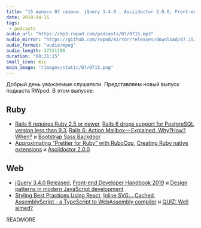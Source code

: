 ```yaml
---
title: "15 выпуск 07 сезона. jQuery 3.4.0 , Asciidoctor 2.0.0, Front-end Developer Handbook 2019, AssemblyScript, QUIZ: Well aimed? и прочее"
date: 2019-04-15
tags:
 - podcasts
audio_url: "https://mp3.rwpod.com/podcasts/07/0715.mp3"
audio_mirror: "https://github.com/rwpod/mirror/releases/download/07.15/0715.mp3"
audio_format: "audio/mpeg"
audio_length: 37531190
duration: "00:31:15"
small_icon: mic
main_image: "/images/static/07/0715.png"
---
```


Добрый день уважаемые слушатели. Представляем новый выпуск подкаста RWpod. В этом выпуске:

## Ruby

 - [Rails 6 requires Ruby 2.5 or newer](https://blog.bigbinary.com/2019/04/09/rails-6-requires-ruby-2-5-or-newer.html), [Rails 6 drops support for PostgreSQL version less than 9.3](https://blog.bigbinary.com/2019/04/10/rails-6-drops-support-for-postgresql-less-than-9-3.html), [Rails 6: Action Mailbox — Explained. Why?How? When?](https://medium.com/@sanjaywrites/action-mailbox-explained-why-how-when-af92d8708662) и [Bootstrap Sass Backdoor](http://dgb.github.io/2019/04/05/bootstrap-sass-backdoor.html)
 - [Approximating “Prettier for Ruby” with RuboCop](https://flexport.engineering/approximating-prettier-for-ruby-with-rubocop-8b863bd64dc6), [Creating Ruby native extensions](https://dev.to/vinistock/creating-ruby-native-extensions-kg1) и [Asciidoctor 2.0.0](https://github.com/asciidoctor/asciidoctor/releases/tag/v2.0.0)

## Web

 - [jQuery 3.4.0 Released](https://blog.jquery.com/2019/04/10/jquery-3-4-0-released/), [Front-end Developer Handbook 2019](https://frontendmasters.com/books/front-end-handbook/2019/) и [Design patterns in modern JavaScript development](https://levelup.gitconnected.com/design-patterns-in-modern-javascript-development-ec84d8be06ca)
 - [Styling Best Practices Using React](https://medium.com/the-non-traditional-developer/styling-best-practices-using-react-c37b96b8be9c), [Inline SVG… Cached](https://css-tricks.com/inline-svg-cached/), [AssemblyScript - a TypeScript to WebAssembly compiler](https://github.com/AssemblyScript/assemblyscript) и [QUIZ: Well aimed?](https://codepen.io/pehaa/full/ROapJZ)

READMORE
